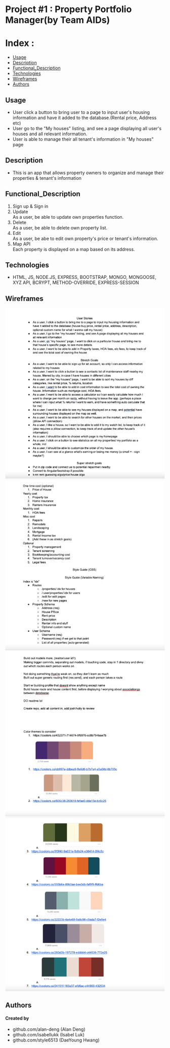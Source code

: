 # Project #1 : Property Portfolio Manager(by Team AIDs)

# Index : 
- [Usage](#Usage)
- [Description](#Description)
- [Functional_Description](#Functional_Description)
- [Technologies](#Technologies)
- [Wireframes](#Wireframes)
- [Authors](#Authors)

## Usage
- User click a button to bring user to a page to input user's housing information and have it added to the database.(Rental price, Address etc)
- User go to the "My houses" listing, and see a page displaying all user's houses and all relevant information.
- User is able to manage their all tenant's information in "My houses" page

## Description
- This is an app that allows property owners to organize and manage their properties & tenant's information

## Functional_Description
1. Sign up & Sign in
2. Update<br>
 As a user, be able to update own properties function.
3. Delete<br>
 As a user, be able to delete own property list.
4. Edit<br>
 As a user, be abe to edit own property's price or tenant's information.
5. Map API<br>
 Each property is displayed on a map based on its address.

## Technologies
- HTML, JS, NODE.JS, EXPRESS, BOOTSTRAP, MONGO, MONGOOSE, XYZ API, BCRYPT, METHOD-OVERRIDE, EXPRESS-SESSION

## Wireframes
![](wireframeImg/wireframe1.png)
![](wireframeImg/wireframe2.png)
![](wireframeImg/wireframe3.png)
![](wireframeImg/wireframe4.png)

## Authors
#### Created by
- github.com/alan-deng (Alan Deng)
- github.com/isabellukk (Isabel Luk)
- github.com/style6513 (DaeYoung Hwang)

